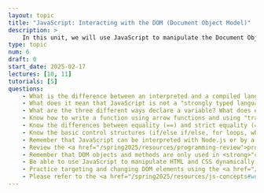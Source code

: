 ```yaml
---
layout: topic
title: "JavaScript: Interacting with the DOM (Document Object Model)"
description: > 
    In this unit, we will use JavaScript to manipulate the Document Object Model (DOM) and implement features like animations, forms, and real-time updates. This unit introduces core JavaScript concepts like variables, data types, functions, loops, and event handling. By the end of this section, you will know enough to start building simple, interactive web applications.
type: topic
num: 6
draft: 0
start_date: 2025-02-17
lectures: [10, 11]
tutorials: [5]
questions:
    - What is the difference between an interpreted and a compiled language?
    - What does it mean that JavaScript is not a "strongly typed language"?
    - What are the three different ways declare a variable? What does each declaration keyword mean? Which legacy declaration keyword should be avoided if possible?
    - Know how to write a function using arrow functions and using "traditional" function declaration syntax.
    - Know the differences between equality (==) and strict equality (===) (and use strict equality as much as possible)
    - Know the basic control structures (if/else if/else, for loops, while loops, for...of loops)
    - Remember that JavaScript can be interpreted with Node.js or by a web browser
    - Review the <a href="/spring2025/resources/programming-review">programming with JavaScript cheatsheet</a> for a review.
    - Remember that DOM objects and methods are only used in <strong>"client-side" programming</strong> (within a browser). They are not supported in Node.js
    - Be able to use JavaScript to manipulate HTML and CSS dynamically (usually through event handlers).
    - Practice targeting and changing DOM elements using the <a href="/spring2025/course-files/activities/dom-tester" target="_blank">DOM manipulation worksheet</a>
    - Please refer to the <a href="/spring2025/resources/js-concepts#working-with-the-dom" target="_blank">working with the DOM</a> section of the JavaScript cheatsheet and make sure you know how to interact with the DOM.
---
```

